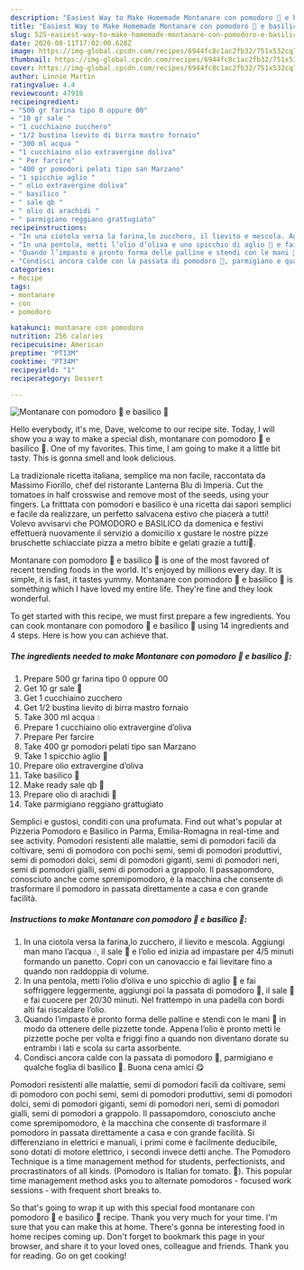 ```yaml
---
description: "Easiest Way to Make Homemade Montanare con pomodoro 🍅 e basilico 🌿"
title: "Easiest Way to Make Homemade Montanare con pomodoro 🍅 e basilico 🌿"
slug: 525-easiest-way-to-make-homemade-montanare-con-pomodoro-e-basilico
date: 2020-08-11T17:02:00.628Z
image: https://img-global.cpcdn.com/recipes/6944fc8c1ac2fb32/751x532cq70/montanare-con-pomodoro-🍅-e-basilico-🌿-recipe-main-photo.jpg
thumbnail: https://img-global.cpcdn.com/recipes/6944fc8c1ac2fb32/751x532cq70/montanare-con-pomodoro-🍅-e-basilico-🌿-recipe-main-photo.jpg
cover: https://img-global.cpcdn.com/recipes/6944fc8c1ac2fb32/751x532cq70/montanare-con-pomodoro-🍅-e-basilico-🌿-recipe-main-photo.jpg
author: Linnie Martin
ratingvalue: 4.4
reviewcount: 47918
recipeingredient:
- "500 gr farina tipo 0 oppure 00"
- "10 gr sale "
- "1 cucchiaino zucchero"
- "1/2 bustina lievito di birra mastro fornaio"
- "300 ml acqua "
- "1 cucchiaino olio extravergine doliva"
- " Per farcire"
- "400 gr pomodori pelati tipo san Marzano"
- "1 spicchio aglio "
- " olio extravergine doliva"
- " basilico "
- " sale qb "
- " olio di arachidi "
- " parmigiano reggiano grattugiato"
recipeinstructions:
- "In una ciotola versa la farina,lo zucchero, il lievito e mescola. Aggiungi man mano l’acqua 💧, il sale 🧂 e l’olio ed inizia ad impastare per 4/5 minuti formando un panetto. Copri con un canovaccio e fai lievitare fino a quando non raddoppia di volume."
- "In una pentola, metti l’olio d’oliva e uno spicchio di aglio 🧄 e fai soffriggere leggermente, aggiungi poi la passata di pomodoro 🥫, il sale 🧂 e fai cuocere per 20/30 minuti. Nel frattempo in una padella con bordi alti fai riscaldare l’olio."
- "Quando l’impasto è pronto forma delle palline e stendi con le mani 🙌 in modo da ottenere delle pizzette tonde. Appena l’olio è pronto metti le pizzette poche per volta e friggi fino a quando non diventano dorate su entrambi i lati e scola su carta assorbente."
- "Condisci ancora calde con la passata di pomodoro 🥫, parmigiano e qualche foglia di basilico 🌿. Buona cena amici 😋"
categories:
- Recipe
tags:
- montanare
- con
- pomodoro

katakunci: montanare con pomodoro 
nutrition: 256 calories
recipecuisine: American
preptime: "PT13M"
cooktime: "PT34M"
recipeyield: "1"
recipecategory: Dessert

---
```



![Montanare con pomodoro 🍅 e basilico 🌿](https://img-global.cpcdn.com/recipes/6944fc8c1ac2fb32/751x532cq70/montanare-con-pomodoro-🍅-e-basilico-🌿-recipe-main-photo.jpg)

Hello everybody, it's me, Dave, welcome to our recipe site. Today, I will show you a way to make a special dish, montanare con pomodoro 🍅 e basilico 🌿. One of my favorites. This time, I am going to make it a little bit tasty. This is gonna smell and look delicious.

La tradizionale ricetta italiana, semplice ma non facile, raccontata da Massimo Fiorillo, chef del ristorante Lanterna Blu di Imperia. Cut the tomatoes in half crosswise and remove most of the seeds, using your fingers. La fritttata con pomodori e basilico è una ricetta dai sapori semplici e facile da realizzare, un perfetto salvacena estivo che piacerà a tutti! Volevo avvisarvi che POMODORO e BASILICO da domenica e festivi effettuerà nuovamente il servizio a domicilio x gustare le nostre pizze bruschette schiacciate pizza a metro bibite e gelati grazie a tutti🍅.

Montanare con pomodoro 🍅 e basilico 🌿 is one of the most favored of recent trending foods in the world. It's enjoyed by millions every day. It is simple, it is fast, it tastes yummy. Montanare con pomodoro 🍅 e basilico 🌿 is something which I have loved my entire life. They're fine and they look wonderful.


To get started with this recipe, we must first prepare a few ingredients. You can cook montanare con pomodoro 🍅 e basilico 🌿 using 14 ingredients and 4 steps. Here is how you can achieve that.

<!--inarticleads1-->

##### The ingredients needed to make Montanare con pomodoro 🍅 e basilico 🌿:

1. Prepare 500 gr farina tipo 0 oppure 00
1. Get 10 gr sale 🧂
1. Get 1 cucchiaino zucchero
1. Get 1/2 bustina lievito di birra mastro fornaio
1. Take 300 ml acqua 💧
1. Prepare 1 cucchiaino olio extravergine d’oliva
1. Prepare  Per farcire
1. Take 400 gr pomodori pelati tipo san Marzano
1. Take 1 spicchio aglio 🧄
1. Prepare  olio extravergine d’oliva
1. Take  basilico 🌿
1. Make ready  sale qb 🧂
1. Prepare  olio di arachidi 🥜
1. Take  parmigiano reggiano grattugiato


Semplici e gustosi, conditi con una profumata. Find out what&#39;s popular at Pizzeria Pomodoro e Basilico in Parma, Emilia-Romagna in real-time and see activity. Pomodori resistenti alle malattie, semi di pomodori facili da coltivare, semi di pomodoro con pochi semi, semi di pomodori produttivi, semi di pomodori dolci, semi di pomodori giganti, semi di pomodori neri, semi di pomodori gialli, semi di pomodori a grappolo. Il passapomdoro, conosciuto anche come spremipomodoro, è la macchina che consente di trasformare il pomodoro in passata direttamente a casa e con grande facilità. 

<!--inarticleads2-->

##### Instructions to make Montanare con pomodoro 🍅 e basilico 🌿:

1. In una ciotola versa la farina,lo zucchero, il lievito e mescola. Aggiungi man mano l’acqua 💧, il sale 🧂 e l’olio ed inizia ad impastare per 4/5 minuti formando un panetto. Copri con un canovaccio e fai lievitare fino a quando non raddoppia di volume.
1. In una pentola, metti l’olio d’oliva e uno spicchio di aglio 🧄 e fai soffriggere leggermente, aggiungi poi la passata di pomodoro 🥫, il sale 🧂 e fai cuocere per 20/30 minuti. Nel frattempo in una padella con bordi alti fai riscaldare l’olio.
1. Quando l’impasto è pronto forma delle palline e stendi con le mani 🙌 in modo da ottenere delle pizzette tonde. Appena l’olio è pronto metti le pizzette poche per volta e friggi fino a quando non diventano dorate su entrambi i lati e scola su carta assorbente.
1. Condisci ancora calde con la passata di pomodoro 🥫, parmigiano e qualche foglia di basilico 🌿. Buona cena amici 😋


Pomodori resistenti alle malattie, semi di pomodori facili da coltivare, semi di pomodoro con pochi semi, semi di pomodori produttivi, semi di pomodori dolci, semi di pomodori giganti, semi di pomodori neri, semi di pomodori gialli, semi di pomodori a grappolo. Il passapomdoro, conosciuto anche come spremipomodoro, è la macchina che consente di trasformare il pomodoro in passata direttamente a casa e con grande facilità. Si differenziano in elettrici e manuali, i primi come è facilmente deducibile, sono dotati di motore elettrico, i secondi invece detti anche. The Pomodoro Technique is a time management method for students, perfectionists, and procrastinators of all kinds. (Pomodoro is Italian for tomato. 🍅). This popular time management method asks you to alternate pomodoros - focused work sessions - with frequent short breaks to. 

So that's going to wrap it up with this special food montanare con pomodoro 🍅 e basilico 🌿 recipe. Thank you very much for your time. I'm sure that you can make this at home. There's gonna be interesting food in home recipes coming up. Don't forget to bookmark this page in your browser, and share it to your loved ones, colleague and friends. Thank you for reading. Go on get cooking!
